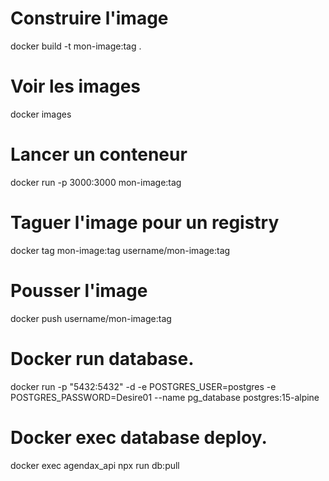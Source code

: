 # Construire l'image
docker build -t mon-image:tag .

# Voir les images
docker images

# Lancer un conteneur
docker run -p 3000:3000 mon-image:tag

# Taguer l'image pour un registry
docker tag mon-image:tag username/mon-image:tag

# Pousser l'image
docker push username/mon-image:tag

# Docker run database.
docker run -p "5432:5432" -d -e POSTGRES_USER=postgres -e POSTGRES_PASSWORD=Desire01 --name pg_database postgres:15-alpine

# Docker exec database deploy.
docker exec agendax_api npx run db:pull